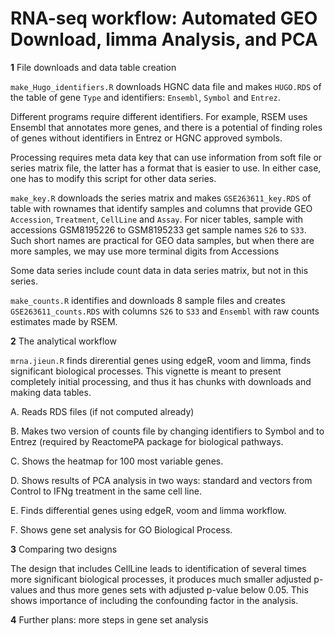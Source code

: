 # RNA-seq workflow: Automated GEO Download, limma Analysis, and PCA

**1** File downloads and data table creation

`make_Hugo_identifiers.R` downloads HGNC data file and makes `HUGO.RDS` of the table of gene `Type` and identifiers: `Ensembl`, `Symbol` and `Entrez`.

Different programs require different identifiers.  For example, RSEM uses Ensembl that annotates more genes, and there is a potential of finding roles of genes without identifiers in Entrez or HGNC approved symbols.

Processing requires meta data key that can use information from soft file or series matrix file, the latter has a format that is easier to use.  In either case, one has to modify this script for other data series.

`make_key.R` downloads the series matrix and makes `GSE263611_key.RDS` of table with rownames that identify samples and columns that provide GEO `Accession`, `Treatment`, `CellLine` and `Assay`.  For nicer tables, sample with accessions GSM8195226 to  GSM8195233 get sample names `S26` to `S33`.  Such short names are practical for GEO data samples, but when there are more samples, we may use more terminal digits from Accessions

Some data series include count data in data series matrix, but not in this series.

`make_counts.R` identifies and downloads 8 sample files and creates `GSE263611_counts.RDS` with columns `S26` to `S33` and `Ensembl` with raw counts estimates made by RSEM.

**2** The analytical workflow

`mrna.jieun.R` finds direrential genes using edgeR, voom and limma, finds significant biological processes.
This vignette is meant to present completely initial processing, and thus it has chunks with downloads and making data tables.


A. Reads RDS files (if not computed already)

B. Makes two version of counts file by changing identifiers to Symbol and to Entrez (required by ReactomePA package for biological pathways.

C. Shows the heatmap for 100 most variable genes.

D. Shows results of PCA analysis in two ways: standard and vectors from Control to IFNg treatment in the same cell line.

E. Finds differential genes using edgeR, voom and limma workflow.

F. Shows gene set analysis for GO Biological Process.

**3** Comparing two designs

The design that includes CellLine leads to identification of several times more significant biological processes,
it produces much smaller adjusted p-values and thus more genes sets with adjusted p-value below 0.05.
This shows importance of including the confounding factor in the analysis.

**4** Further plans: more steps in gene set analysis



